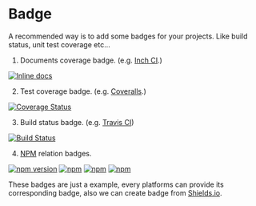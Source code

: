 # Badge
A recommended way is to add some badges for your projects.
Like build status, unit test coverage etc...

1. Documents coverage badge. (e.g. [Inch CI](http://inch-ci.org/).)
  
  [![Inline docs](http://inch-ci.org/github/zslucky/fetch-utils.svg?branch=master)](http://inch-ci.org/github/zslucky/fetch-utils)
  
2. Test coverage badge. (e.g. [Coveralls](https://coveralls.io/).)

  [![Coverage Status](https://coveralls.io/repos/github/zslucky/fetch-utils/badge.svg?branch=master)](https://coveralls.io/github/zslucky/fetch-utils?branch=master)

3. Build status badge. (e.g. [Travis CI](https://travis-ci.org/))

  [![Build Status](https://travis-ci.org/zslucky/fetch-utils.svg?branch=master)](https://travis-ci.org/zslucky/fetch-utils)
  
4. [NPM](https://www.npmjs.com/) relation badges.

  [![npm version](https://badge.fury.io/js/fetch-utils.svg)](https://badge.fury.io/js/fetch-utils)
  [![npm](https://img.shields.io/npm/dm/localeval.svg?maxAge=2592000)]()
  [![npm](https://img.shields.io/npm/v/npm.svg?maxAge=2592000)]()
  [![npm](https://img.shields.io/npm/l/express.svg?maxAge=2592000)]()
  
These badges are just a example, every platforms can provide its corresponding badge, also we can create badge from [Shields.io](http://shields.io/).